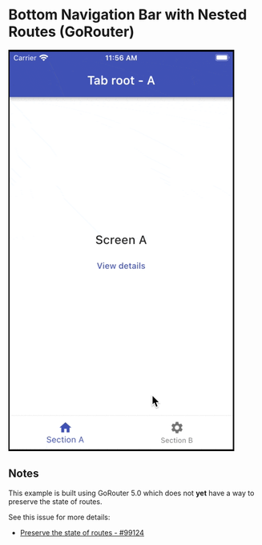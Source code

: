 # Bottom Navigation Bar with Nested Routes (GoRouter)

![Nested Bottom Navigation Preview](../../.github/images/nested-navigation-no-state.gif)

## Notes

This example is built using GoRouter 5.0 which does not **yet** have a way to preserve the state of routes.

See this issue for more details:

- [Preserve the state of routes - #99124](https://github.com/flutter/flutter/issues/99124)

